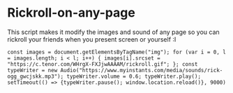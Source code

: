 # Rickroll-on-any-page
This script makes it modify the images and sound of any page so you can rickroll your friends when you present screen or yourself :I

```
const images = document.getElementsByTagName("img"); for (var i = 0, l = images.length; i < l; i++) { images[i].srcset = "https://c.tenor.com/WHrgX-FXJjwAAAAM/rickroll.gif"; }; const typeWriter = new Audio("https://www.myinstants.com/media/sounds/rick-ogg_gwcjskk.mp3"); typeWriter.volume = 0.6; typeWriter.play(); setTimeout(() => {typeWriter.pause(); window.location.reload()}, 9000)
```
